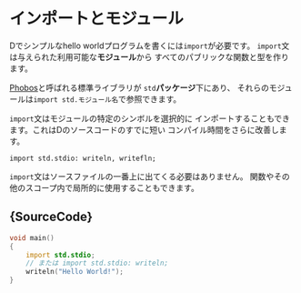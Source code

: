 # インポートとモジュール

Dでシンプルなhello worldプログラムを書くには`import`が必要です。
`import`文は与えられた利用可能な**モジュール**から
すべてのパブリックな関数と型を作ります。

[Phobos](https://dlang.org/phobos/)と呼ばれる標準ライブラリが
`std`**パッケージ**下にあり、
それらのモジュールは`import std.モジュール名`で参照できます。

`import`文はモジュールの特定のシンボルを選択的に
インポートすることもできます。これはDのソースコードのすでに短い
コンパイル時間をさらに改善します。

    import std.stdio: writeln, writefln;

`import`文はソースファイルの一番上に出てくる必要はありません。
関数やその他のスコープ内で局所的に使用することもできます。

## {SourceCode}

```d
void main()
{
    import std.stdio;
    // または import std.stdio: writeln;
    writeln("Hello World!");
}
```
